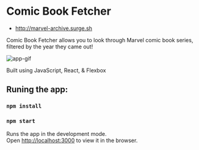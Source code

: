 # Comic Book Fetcher
- http://marvel-archive.surge.sh

Comic Book Fetcher allows you to look through Marvel comic book series, filtered by the year they came out!

![app-gif](https://github.com/jlendle11/comic-book-fetcher/blob/feature/comic-app/src/components/images/app-gif.gif)

Built using JavaScript, React, & Flexbox

## Runing the app:

### `npm install`

### `npm start`

Runs the app in the development mode.<br>
Open [http://localhost:3000](http://localhost:3000) to view it in the browser.
